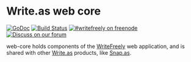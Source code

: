 Write.as web core
=================
[![GoDoc](https://godoc.org/github.com/writeas/web-core?status.svg)](https://godoc.org/github.com/writeas/web-core)
[![Build Status](https://travis-ci.org/writeas/web-core.svg)](https://travis-ci.org/writeas/web-core)
[![#writefreely on freenode](https://img.shields.io/badge/freenode-%23writefreely-blue.svg)](http://webchat.freenode.net/?channels=writefreely)
[![Discuss on our forum](https://img.shields.io/discourse/https/discuss.write.as/users.svg?label=forum)](https://discuss.write.as/c/development)

web-core holds components of the [WriteFreely](https://writefreely.org) web application, and is shared with other [Write.as](https://write.as) products, like [Snap.as](https://snap.as).
